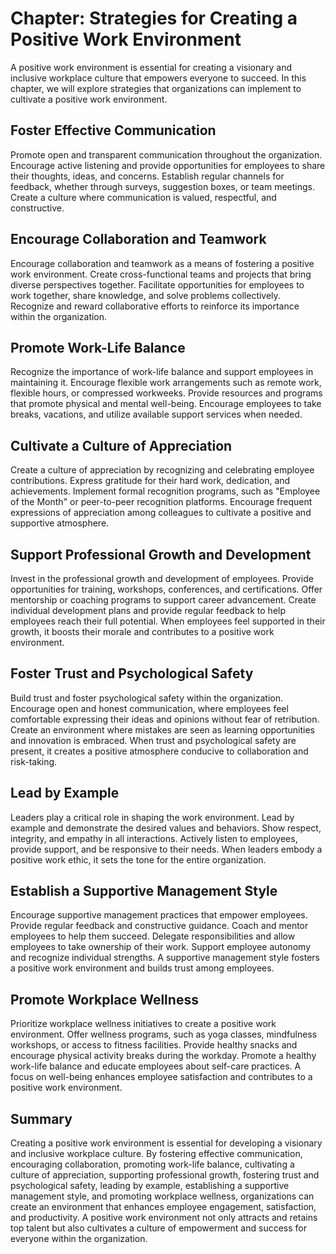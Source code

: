 Chapter: Strategies for Creating a Positive Work Environment
============================================================

A positive work environment is essential for creating a visionary and inclusive workplace culture that empowers everyone to succeed. In this chapter, we will explore strategies that organizations can implement to cultivate a positive work environment.

Foster Effective Communication
------------------------------

Promote open and transparent communication throughout the organization. Encourage active listening and provide opportunities for employees to share their thoughts, ideas, and concerns. Establish regular channels for feedback, whether through surveys, suggestion boxes, or team meetings. Create a culture where communication is valued, respectful, and constructive.

Encourage Collaboration and Teamwork
------------------------------------

Encourage collaboration and teamwork as a means of fostering a positive work environment. Create cross-functional teams and projects that bring diverse perspectives together. Facilitate opportunities for employees to work together, share knowledge, and solve problems collectively. Recognize and reward collaborative efforts to reinforce its importance within the organization.

Promote Work-Life Balance
-------------------------

Recognize the importance of work-life balance and support employees in maintaining it. Encourage flexible work arrangements such as remote work, flexible hours, or compressed workweeks. Provide resources and programs that promote physical and mental well-being. Encourage employees to take breaks, vacations, and utilize available support services when needed.

Cultivate a Culture of Appreciation
-----------------------------------

Create a culture of appreciation by recognizing and celebrating employee contributions. Express gratitude for their hard work, dedication, and achievements. Implement formal recognition programs, such as "Employee of the Month" or peer-to-peer recognition platforms. Encourage frequent expressions of appreciation among colleagues to cultivate a positive and supportive atmosphere.

Support Professional Growth and Development
-------------------------------------------

Invest in the professional growth and development of employees. Provide opportunities for training, workshops, conferences, and certifications. Offer mentorship or coaching programs to support career advancement. Create individual development plans and provide regular feedback to help employees reach their full potential. When employees feel supported in their growth, it boosts their morale and contributes to a positive work environment.

Foster Trust and Psychological Safety
-------------------------------------

Build trust and foster psychological safety within the organization. Encourage open and honest communication, where employees feel comfortable expressing their ideas and opinions without fear of retribution. Create an environment where mistakes are seen as learning opportunities and innovation is embraced. When trust and psychological safety are present, it creates a positive atmosphere conducive to collaboration and risk-taking.

Lead by Example
---------------

Leaders play a critical role in shaping the work environment. Lead by example and demonstrate the desired values and behaviors. Show respect, integrity, and empathy in all interactions. Actively listen to employees, provide support, and be responsive to their needs. When leaders embody a positive work ethic, it sets the tone for the entire organization.

Establish a Supportive Management Style
---------------------------------------

Encourage supportive management practices that empower employees. Provide regular feedback and constructive guidance. Coach and mentor employees to help them succeed. Delegate responsibilities and allow employees to take ownership of their work. Support employee autonomy and recognize individual strengths. A supportive management style fosters a positive work environment and builds trust among employees.

Promote Workplace Wellness
--------------------------

Prioritize workplace wellness initiatives to create a positive work environment. Offer wellness programs, such as yoga classes, mindfulness workshops, or access to fitness facilities. Provide healthy snacks and encourage physical activity breaks during the workday. Promote a healthy work-life balance and educate employees about self-care practices. A focus on well-being enhances employee satisfaction and contributes to a positive work environment.

Summary
-------

Creating a positive work environment is essential for developing a visionary and inclusive workplace culture. By fostering effective communication, encouraging collaboration, promoting work-life balance, cultivating a culture of appreciation, supporting professional growth, fostering trust and psychological safety, leading by example, establishing a supportive management style, and promoting workplace wellness, organizations can create an environment that enhances employee engagement, satisfaction, and productivity. A positive work environment not only attracts and retains top talent but also cultivates a culture of empowerment and success for everyone within the organization.
